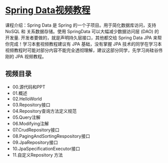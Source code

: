 # [Spring Data视频教程](http://www.atguigu.com/download_detail.shtml?v=25)
课程介绍：Spring Data 是 Spring 的一个子项目。用于简化数据库访问，支持NoSQL 和 关系数据存储。使用 SpringData 可以大幅减少数据访问层 (DAO) 的开发量. 开发者要做的，就是声明持久层接口，其他都交给 Spring Data JPA 来帮你完成！学习本套视频教程建议有 JPA 基础，没有掌握 JPA 技术的同学在学习本视频教程时可能对部分内容不能完全透彻理解，建议这部分同学，先学习尚硅谷佟刚的 JPA 视频教程。

## 视频目录
- 00.源代码和PPT
- 01.概述
- 02.HelloWorld
- 03.Repository接口
- 04.Repository查询方法定义规范
- 05.Query注解
- 06.Modifying注解
- 07.CrudRepository接口
- 08.PagingAndSortingRespository接口
- 09.JpaRepository接口
- 10.JpaSpecificationExecutor接口
- 11.自定义Repository 方法
